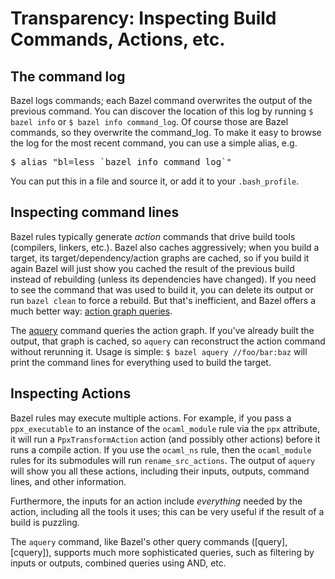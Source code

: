 Transparency: Inspecting Build Commands, Actions, etc.
======================================================

The command log
---------------

Bazel logs commands; each Bazel command overwrites the output of the
previous command. You can discover the location of this log by running
`$ bazel info` or `$ bazel info command_log`. Of course those are Bazel
commands, so they overwrite the command\_log. To make it easy to browse
the log for the most recent command, you can use a simple alias, e.g.
<pre>$ alias "bl=less `bazel info command_log`"</pre>
You can put this in a file and source it, or add it to your
`.bash_profile`.

Inspecting command lines
------------------------

Bazel rules typically generate *action* commands that drive build tools
(compilers, linkers, etc.). Bazel also caches aggressively; when you
build a target, its target/dependency/action graphs are cached, so if
you build it again Bazel will just show you cached the result of the
previous build instead of rebuilding (unless its dependencies have
changed). If you need to see the command that was used to build it, you
can delete its output or run `bazel clean` to force a rebuild. But
that's inefficient, and Bazel offers a much better way: [action graph
queries](https://blog.bazel.build/2019/02/15/introducing-aquery.html).

The [aquery](https://docs.bazel.build/versions/master/aquery.html)
command queries the action graph. If you've already built the output,
that graph is cached, so `aquery` can reconstruct the action command
without rerunning it. Usage is simple: `$ bazel aquery //foo/bar:baz`
will print the command lines for everything used to build the target.

Inspecting Actions
------------------

Bazel rules may execute multiple actions. For example, if you pass a
`ppx_executable` to an instance of the `ocaml_module` rule via the `ppx`
attribute, it will run a `PpxTransformAction` action (and possibly other
actions) before it runs a compile action. If you use the `ocaml_ns`
rule, then the `ocaml_module` rules for its submodules will run
`rename_src_actions`. The output of `aquery` will show you all these
actions, including their inputs, outputs, command lines, and other
information.

Furthermore, the inputs for an action include *everything* needed by the
action, including all the tools it uses; this can be very useful if the
result of a build is puzzling.

The `aquery` command, like Bazel's other query commands (\[query\],
\[cquery\]), supports much more sophisticated queries, such as filtering
by inputs or outputs, combined queries using AND, etc.
